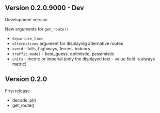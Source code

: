 
## Version 0.2.0.9000 - Dev

Development version

New arguments for `get_route()` 

* `departure_time` 
* `alternatives` argument for displaying alternative routes
* `avoid` - tolls, highways, ferries, indoors
* `traffic_model` - best_guess, optimistic, pessimistic
* `units` - metric or imperial (only the displayed text - value field is always metric)

## Version 0.2.0

First release

* decode_pl()
* get_route()
